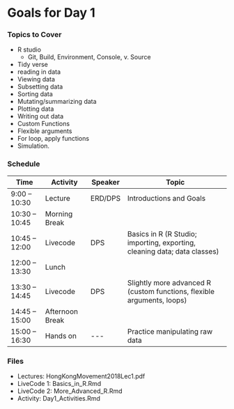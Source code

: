# Goals for Day 1

### Topics to Cover
- R studio
    - Git, Build, Environment, Console, v. Source
- Tidy verse
- reading in data
- Viewing data
- Subsetting data
- Sorting data
- Mutating/summarizing data
- Plotting data
- Writing out data
- Custom Functions
- Flexible arguments
- For loop, apply functions
- Simulation. 

### Schedule 
| Time | Activity | Speaker | Topic |
| ------------- | --------------- | ------- | -------------------------------- |
| 9:00 – 10:30 | Lecture | ERD/DPS |  Introductions and Goals |
| 10:30 – 10:45 | Morning Break | | |
| 10:45 – 12:00 | Livecode | DPS | Basics in R (R Studio; importing, exporting, cleaning data; data classes) | 
| 12:00 – 13:30 | Lunch | | |
| 13:30 – 14:45 | Livecode| DPS | Slightly more advanced R (custom functions, flexible arguments, loops) |
| 14:45 – 15:00 | Afternoon Break | | |
| 15:00 – 16:30 | Hands on | --- | Practice manipulating raw data |

### Files
- Lectures: HongKongMovement2018Lec1.pdf
- LiveCode 1: Basics_in_R.Rmd
- LiveCode 2: More_Advanced_R.Rmd
- Activity: Day1_Activities.Rmd
